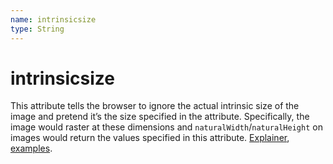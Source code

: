 ```yaml
---
name: intrinsicsize
type: String
---
```


# intrinsicsize

This attribute tells the browser to ignore the actual intrinsic size of the image and pretend it’s the size specified in the attribute. Specifically, the image would raster at these dimensions and `naturalWidth`/`naturalHeight` on images would return the values specified in this attribute. [Explainer](https://github.com/ojanvafai/intrinsicsize-attribute), [examples](https://googlechrome.github.io/samples/intrinsic-size/index.html).